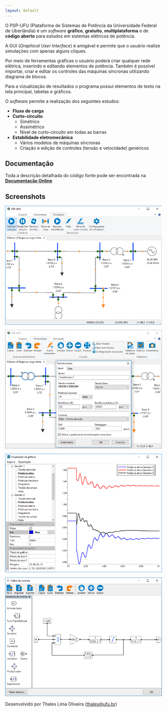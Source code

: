 ```yaml
---
layout: default
---
```


O PSP-UFU (Plataforma de Sistemas de Potência da Universidade Federal de Uberlândia) é um _software_ **gráfico**, **gratuito**, **multiplataforma** e de **código aberto** para estudos em sistemas elétricos de potência.

A GUI (_Graphical User Interface_) é amigável e permite que o usuário realize simulações com apenas alguns cliques.

Por meio de ferramentas gráficas o usuário poderá criar qualquer rede elétrica, inserindo e editando elementos de potência. Também é possível importar, criar e editar os controles das máquinas síncronas utilizando diagrama de blocos.

Para a vizualização de resultados o programa possui elementos de texto na tela principal, tabelas e gráficos.

O _software_ permite a realização dos seguintes estudos:

- **Fluxo de carga**
- **Curto-circuito**
  - Simétrico
  - Assimétrico
  - Nível de curto-circuito em todas as barras
- **Estabilidade eletromecânica**
  - Vários modelos de máquinas síncronas
  - Criação e edição de controles (tensão e velocidade) genéricos

## [](#header-2)Documentação

Toda a descrição detalhada do código fonte pode ser encontrada na [**Documentação Online**](doxygen/html/index.html)

## [](#header-2)Screenshots

![](img/ss_1.png)

![](img/ss_1_1.png)

![](img/ss_2.png)

![](img/ss_3.png)

Desenvolvido por Thales Lima Oliveira (<thales@ufu.br>)
